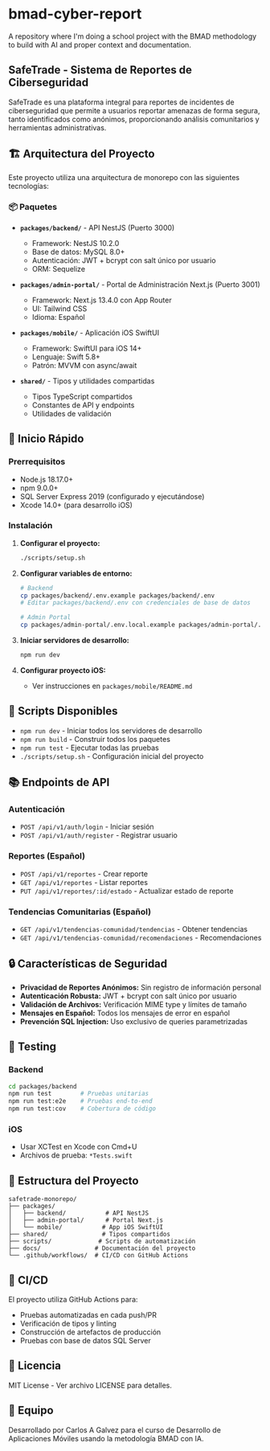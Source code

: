 # bmad-cyber-report

A repository where I'm doing a school project with the BMAD methodology to build with AI and proper context and documentation.

## SafeTrade - Sistema de Reportes de Ciberseguridad

SafeTrade es una plataforma integral para reportes de incidentes de ciberseguridad que permite a usuarios reportar amenazas de forma segura, tanto identificados como anónimos, proporcionando análisis comunitarios y herramientas administrativas.

## 🏗️ Arquitectura del Proyecto

Este proyecto utiliza una arquitectura de monorepo con las siguientes tecnologías:

### 📦 Paquetes

- **`packages/backend/`** - API NestJS (Puerto 3000)
  - Framework: NestJS 10.2.0
  - Base de datos: MySQL 8.0+
  - Autenticación: JWT + bcrypt con salt único por usuario
  - ORM: Sequelize

- **`packages/admin-portal/`** - Portal de Administración Next.js (Puerto 3001)
  - Framework: Next.js 13.4.0 con App Router
  - UI: Tailwind CSS
  - Idioma: Español

- **`packages/mobile/`** - Aplicación iOS SwiftUI
  - Framework: SwiftUI para iOS 14+
  - Lenguaje: Swift 5.8+
  - Patrón: MVVM con async/await

- **`shared/`** - Tipos y utilidades compartidas
  - Tipos TypeScript compartidos
  - Constantes de API y endpoints
  - Utilidades de validación

## 🚀 Inicio Rápido

### Prerrequisitos

- Node.js 18.17.0+
- npm 9.0.0+
- SQL Server Express 2019 (configurado y ejecutándose)
- Xcode 14.0+ (para desarrollo iOS)

### Instalación

1. **Configurar el proyecto:**
   ```bash
   ./scripts/setup.sh
   ```

2. **Configurar variables de entorno:**
   ```bash
   # Backend
   cp packages/backend/.env.example packages/backend/.env
   # Editar packages/backend/.env con credenciales de base de datos
   
   # Admin Portal
   cp packages/admin-portal/.env.local.example packages/admin-portal/.env.local
   ```

3. **Iniciar servidores de desarrollo:**
   ```bash
   npm run dev
   ```

4. **Configurar proyecto iOS:**
   - Ver instrucciones en `packages/mobile/README.md`

## 🔧 Scripts Disponibles

- `npm run dev` - Iniciar todos los servidores de desarrollo
- `npm run build` - Construir todos los paquetes
- `npm run test` - Ejecutar todas las pruebas
- `./scripts/setup.sh` - Configuración inicial del proyecto

## 📚 Endpoints de API

### Autenticación
- `POST /api/v1/auth/login` - Iniciar sesión
- `POST /api/v1/auth/register` - Registrar usuario

### Reportes (Español)
- `POST /api/v1/reportes` - Crear reporte
- `GET /api/v1/reportes` - Listar reportes
- `PUT /api/v1/reportes/:id/estado` - Actualizar estado de reporte

### Tendencias Comunitarias (Español)
- `GET /api/v1/tendencias-comunidad/tendencias` - Obtener tendencias
- `GET /api/v1/tendencias-comunidad/recomendaciones` - Recomendaciones

## 🔒 Características de Seguridad

- **Privacidad de Reportes Anónimos:** Sin registro de información personal
- **Autenticación Robusta:** JWT + bcrypt con salt único por usuario  
- **Validación de Archivos:** Verificación MIME type y límites de tamaño
- **Mensajes en Español:** Todos los mensajes de error en español
- **Prevención SQL Injection:** Uso exclusivo de queries parametrizadas

## 🧪 Testing

### Backend
```bash
cd packages/backend
npm run test        # Pruebas unitarias
npm run test:e2e    # Pruebas end-to-end
npm run test:cov    # Cobertura de código
```

### iOS
- Usar XCTest en Xcode con Cmd+U
- Archivos de prueba: `*Tests.swift`

## 📁 Estructura del Proyecto

```
safetrade-monorepo/
├── packages/
│   ├── backend/           # API NestJS
│   ├── admin-portal/      # Portal Next.js
│   └── mobile/           # App iOS SwiftUI
├── shared/               # Tipos compartidos
├── scripts/             # Scripts de automatización
├── docs/               # Documentación del proyecto
└── .github/workflows/  # CI/CD con GitHub Actions
```

## 🚀 CI/CD

El proyecto utiliza GitHub Actions para:
- Pruebas automatizadas en cada push/PR
- Verificación de tipos y linting
- Construcción de artefactos de producción
- Pruebas con base de datos SQL Server

## 📄 Licencia

MIT License - Ver archivo LICENSE para detalles.

## 👥 Equipo

Desarrollado por Carlos A Galvez para el curso de Desarrollo de Aplicaciones Móviles usando la metodología BMAD con IA.
